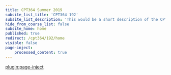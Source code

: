 ```yaml
---
title: CPT364 Summer 2019
subsite_list_title: 'CPT364 192'
subsite_list_description: 'This would be a short description of the CPT364 Summer 2019 course.'
hide_from_course_list: false
subsite_home: home
published: true
redirect: /cpt364/192/home
visible: false
page-inject:
    processed_content: true
---
```


[plugin:page-inject](/cpt364/192/home/_reminders)
